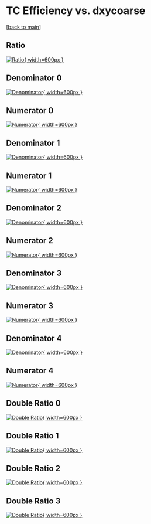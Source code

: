 # TC Efficiency vs. dxycoarse

[[back to main](./)]



## Ratio

[![Ratio](../mtv/var/TC_xtr_321_0_eff_dxycoarse.png){ width=600px }](../mtv/var/TC_xtr_321_0_eff_dxycoarse.pdf)

## Denominator 0

[![Denominator](../mtv/den/TC_xtr_321_0_eff_dxycoarse_den0.png){ width=600px }](../mtv/den/TC_xtr_321_0_eff_dxycoarse_den0.pdf)

## Numerator 0

[![Numerator](../mtv/num/TC_xtr_321_0_eff_dxycoarse_num0.png){ width=600px }](../mtv/num/TC_xtr_321_0_eff_dxycoarse_num0.pdf)

## Denominator 1

[![Denominator](../mtv/den/TC_xtr_321_0_eff_dxycoarse_den1.png){ width=600px }](../mtv/den/TC_xtr_321_0_eff_dxycoarse_den1.pdf)

## Numerator 1

[![Numerator](../mtv/num/TC_xtr_321_0_eff_dxycoarse_num1.png){ width=600px }](../mtv/num/TC_xtr_321_0_eff_dxycoarse_num1.pdf)

## Denominator 2

[![Denominator](../mtv/den/TC_xtr_321_0_eff_dxycoarse_den2.png){ width=600px }](../mtv/den/TC_xtr_321_0_eff_dxycoarse_den2.pdf)

## Numerator 2

[![Numerator](../mtv/num/TC_xtr_321_0_eff_dxycoarse_num2.png){ width=600px }](../mtv/num/TC_xtr_321_0_eff_dxycoarse_num2.pdf)

## Denominator 3

[![Denominator](../mtv/den/TC_xtr_321_0_eff_dxycoarse_den3.png){ width=600px }](../mtv/den/TC_xtr_321_0_eff_dxycoarse_den3.pdf)

## Numerator 3

[![Numerator](../mtv/num/TC_xtr_321_0_eff_dxycoarse_num3.png){ width=600px }](../mtv/num/TC_xtr_321_0_eff_dxycoarse_num3.pdf)

## Denominator 4

[![Denominator](../mtv/den/TC_xtr_321_0_eff_dxycoarse_den4.png){ width=600px }](../mtv/den/TC_xtr_321_0_eff_dxycoarse_den4.pdf)

## Numerator 4

[![Numerator](../mtv/num/TC_xtr_321_0_eff_dxycoarse_num4.png){ width=600px }](../mtv/num/TC_xtr_321_0_eff_dxycoarse_num4.pdf)

## Double Ratio 0

[![Double Ratio](../mtv/ratio/TC_xtr_321_0_eff_dxycoarse_ratio0.png){ width=600px }](../mtv/ratio/TC_xtr_321_0_eff_dxycoarse_ratio0.pdf)

## Double Ratio 1

[![Double Ratio](../mtv/ratio/TC_xtr_321_0_eff_dxycoarse_ratio1.png){ width=600px }](../mtv/ratio/TC_xtr_321_0_eff_dxycoarse_ratio1.pdf)

## Double Ratio 2

[![Double Ratio](../mtv/ratio/TC_xtr_321_0_eff_dxycoarse_ratio2.png){ width=600px }](../mtv/ratio/TC_xtr_321_0_eff_dxycoarse_ratio2.pdf)

## Double Ratio 3

[![Double Ratio](../mtv/ratio/TC_xtr_321_0_eff_dxycoarse_ratio3.png){ width=600px }](../mtv/ratio/TC_xtr_321_0_eff_dxycoarse_ratio3.pdf)


